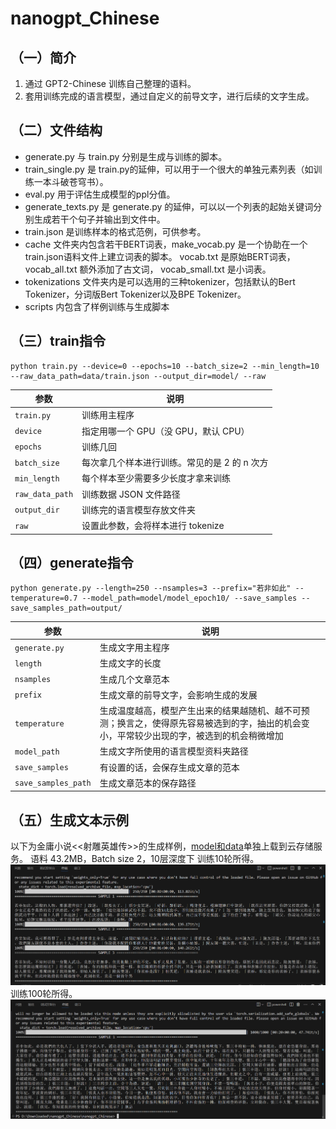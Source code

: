 # nanogpt_Chinese
## （一）简介
1. 通过 GPT2-Chinese 训练自己整理的语料。
2. 套用训练完成的语言模型，通过自定义的前导文字，进行后续的文字生成。


## （二）文件结构

- generate.py 与 train.py 分别是生成与训练的脚本。
- train_single.py 是 train.py的延伸，可以用于一个很大的单独元素列表（如训练一本斗破苍穹书）。
- eval.py 用于评估生成模型的ppl分值。
- generate_texts.py 是 generate.py 的延伸，可以以一个列表的起始关键词分别生成若干个句子并输出到文件中。
- train.json 是训练样本的格式范例，可供参考。
- cache 文件夹内包含若干BERT词表，make_vocab.py 是一个协助在一个train.json语料文件上建立词表的脚本。 vocab.txt 是原始BERT词表， vocab_all.txt 额外添加了古文词， vocab_small.txt 是小词表。
- tokenizations 文件夹内是可以选用的三种tokenizer，包括默认的Bert Tokenizer，分词版Bert Tokenizer以及BPE Tokenizer。 
- scripts 内包含了样例训练与生成脚本

## （三）train指令
```
python train.py --device=0 --epochs=10 --batch_size=2 --min_length=10 --raw_data_path=data/train.json --output_dir=model/ --raw
```
| 参数 | 说明 |
| ------ | ------ |
| `train.py` | 训练用主程序 |
| `device` | 指定用哪一个 GPU（没 GPU，默认 CPU） |
| `epochs` | 训练几回 |
| `batch_size` | 每次拿几个样本进行训练。常见的是 2 的 n 次方 |
| `min_length` | 每个样本至少需要多少长度才拿来训练 |
| `raw_data_path` | 训练数据 JSON 文件路径 |
| `output_dir` | 训练完的语言模型存放文件夹 |
| `raw` | 设置此参数，会将样本进行 tokenize |

## （四）generate指令
```
python generate.py --length=250 --nsamples=3 --prefix="若非如此" --temperature=0.7 --model_path=model/model_epoch10/ --save_samples --save_samples_path=output/
```
| 参数 | 说明 |
| ------ | ------ |
| `generate.py` | 生成文字用主程序 |
| `length` | 生成文字的长度 |
| `nsamples` | 生成几个文章范本 |
| `prefix` | 生成文章的前导文字，会影响生成的发展 |
| `temperature` | 生成温度越高，模型产生出来的结果越随机、越不可预测；换言之，使得原先容易被选到的字，抽出的机会变小，平常较少出现的字，被选到的机会稍微增加 |
| `model_path` | 生成文字所使用的语言模型资料夹路径 |
| `save_samples` | 有设置的话，会保存生成文章的范本 |
| `save_samples_path` | 生成文章范本的保存路径 |

## （五）生成文本示例

  以下为金庸小说<<射雕英雄传>>的生成样例，[model和data](https://drive.google.com/drive/folders/1x6oRuAzYG0PZ4FRrMlSShthw-9RUDby4?usp=drive_link)单独上载到云存储服务。
  语料 43.2MB，Batch size 2，10层深度下
  训练10轮所得。
![avatar](sample/jinyong_model10.jpg)
训练100轮所得。
![avatar](sample/jinyong_model100.jpg)
